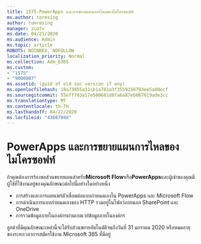 ```yaml
---
title: 1575-PowerApps และการขยายแผนการไหลของไมโครซอฟท์
ms.author: toresing
author: tomresing
manager: scotv
ms.date: 04/21/2020
ms.audience: Admin
ms.topic: article
ROBOTS: NOINDEX, NOFOLLOW
localization_priority: Normal
ms.collection: Adm_O365
ms.custom:
- "1575"
- "9000087"
ms.assetid: (guid of old soc version if any)
ms.openlocfilehash: 18a73855a31cb1a701a3f3559156793ee5a80ecf
ms.sourcegitcommit: 55eff703a17e500681d8fa6a87eb067019ade3cc
ms.translationtype: MT
ms.contentlocale: th-TH
ms.lasthandoff: 04/22/2020
ms.locfileid: "43667048"
---
```

# <a name="powerapps-and-microsoft-flow-plan-extension"></a>PowerApps และการขยายแผนการไหลของไมโครซอฟท์

ถ้าคุณต้องการร้องขอส่วนขยายแผนสําหรับ**Microsoft Flow**หรือ**PowerApps**และผู้เช่าของคุณมีผู้ใช้ที่ใช้งานอยู่ของคุณลักษณะต่อไปนี้อย่างใดอย่างหนึ่ง

- การสร้างและการเผยแพร่ตัวเชื่อมต่อแบบกําหนดเองใน PowerApps และ Microsoft Flow
- การดําเนินการแบบกําหนดเองของ HTTP รวมอยู่ในโฟลว์ภายนอก SharePoint และ OneDrive
- การรวมข้อมูลภายในองค์กรผ่านเกตเวย์ข้อมูลภายในองค์กร

ลูกค้าที่มีคุณลักษณะเหล่านี้จะได้รับส่วนขยายอัตโนมัติจนถึงวันที่ 31 มกราคม 2020 หรือหมดอายุของระยะเวลาการสมัครใช้งาน Microsoft 365 ที่มีอยู่